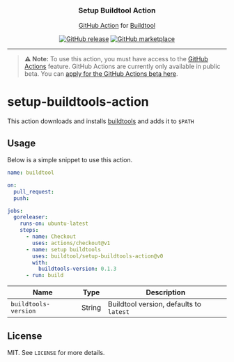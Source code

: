 <p align="center">
  <h3 align="center">Setup Buildtool Action</h3>
  <p align="center"><a href="https://github.com/features/actions">GitHub Action</a> for <a href="https://buildtools.io/">Buildtool</a></p>
  <p align="center">
    <a href="https://github.com/buildtool/setup-buildtools-action/releases/latest"><img alt="GitHub release" src="https://img.shields.io/github/release/buildtool/buildtools-action.svg?logo=github"></a>
    <a href="https://github.com/marketplace/actions/setup-buildtools"><img alt="GitHub marketplace" src="https://img.shields.io/badge/marketplace-buildtools--action-blue?logo=github"></a>
  </p>
</p>

---

> **:warning: Note:** To use this action, you must have access to the [GitHub Actions](https://github.com/features/actions) feature. GitHub Actions are currently only available in public beta. You can [apply for the GitHub Actions beta here](https://github.com/features/actions/signup/).

# setup-buildtools-action
This action downloads and installs [buildtools](https://buildtools.io/) and adds it to `$PATH`

## Usage

Below is a simple snippet to use this action.

```yaml
name: buildtool

on:
  pull_request:
  push:

jobs:
  goreleaser:
    runs-on: ubuntu-latest
    steps:
      - name: Checkout
        uses: actions/checkout@v1
      - name: setup buildtools
        uses: buildtool/setup-buildtools-action@v0
        with:
          buildtools-version: 0.1.3
      - run: build
```



| Name                    | Type    | Description                               |
|-------------------------|---------|-------------------------------------------|
| `buildtools-version`    | String  | Buildtool version, defaults to `latest`   |


## License

MIT. See `LICENSE` for more details.

